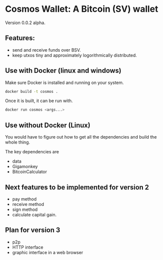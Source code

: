 # Cosmos Wallet: A Bitcoin (SV) wallet

Version 0.0.2 alpha.

## Features:

* send and receive funds over BSV.
* keep utxos tiny and approximately logorithmically distributed.

## Use with Docker (linux and windows)

Make sure Docker is installed and running on your system.

```bash
docker build -t cosmos .
```

Once it is built, it can be run with. 

```bash
docker run cosmos <args...>
```

## Use without Docker (Linux)

You would have to figure out how to get all the dependencies and build the whole thing.

The key dependencies are
 * data
 * Gigamonkey
 * BitcoinCalculator

## Next features to be implemented for version 2

* pay method
* receive method
* sign method
* calculate capital gain.

## Plan for version 3

* p2p
* HTTP interface
* graphic interface in a web browser
